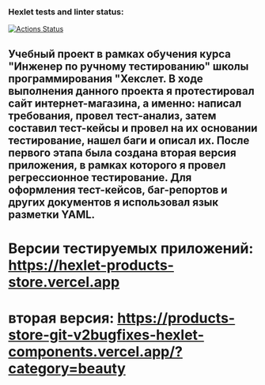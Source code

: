 ### Hexlet tests and linter status:
[![Actions Status](https://github.com/AntonyDn/qa-engineer-project-84/actions/workflows/hexlet-check.yml/badge.svg)](https://github.com/AntonyDn/qa-engineer-project-84/actions)
## Учебный проект в рамках обучения курса "Инженер по ручному тестированию" школы программирования "Хекслет. В ходе выполнения данного проекта я протестировал сайт интернет-магазина, а именно: написал требования, провел тест-анализ, затем составил тест-кейсы и провел на их основании тестирование, нашел баги и описал их. После первого этапа была создана вторая версия приложения, в рамках которого я провел регрессионное тестирование. Для оформления тест-кейсов, баг-репортов и других документов я использовал язык разметки YAML.
# Версии тестируемых приложений: https://hexlet-products-store.vercel.app
# вторая версия: https://products-store-git-v2bugfixes-hexlet-components.vercel.app/?category=beauty

